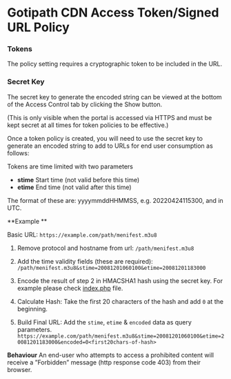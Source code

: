 # Gotipath CDN Access Token/Signed URL Policy


### Tokens
The policy setting requires a cryptographic token to be included in the URL. 

### Secret Key
The secret key to generate the encoded string can be viewed at the bottom of the Access Control tab by clicking the Show button. 


(This is only visible when the portal is accessed via HTTPS and must be kept secret at all times for token policies to be effective.)

Once a token policy is created, you will need to use the secret key to generate an encoded string to add to
URLs for end user consumption as follows: 

Tokens are time limited with two parameters
* **stime** Start time (not valid before this time)
* **etime** End time (not valid after this time)

The format of these are: yyyymmddHHMMSS, e.g. 20220424115300, and in UTC.


**Example **

Basic URL: 
`https://example.com/path/menifest.m3u8`

1. Remove protocol and hostname from url: 
`/path/menifest.m3u8 `

2. Add the time validity fields (these are required): 
`/path/menifest.m3u8&stime=20081201060100&etime=20081201183000 `

3. Encode the result of step 2 in HMACSHA1 hash using the secret key. For example please check [index.php](https://github.com/GotipathTeam/gotipathcdn-token/blob/main/index.php) file.

4. Calculate Hash: Take the first 20 characters of the hash and add `0` at the beginning.

5. Build Final URL: Add the `stime`, `etime` & `encoded` data as query parameters.
`https://example.com/path/menifest.m3u8&stime=20081201060100&etime=20081201183000&encoded=0<first20chars-of-hash>`


**Behaviour**
An end-user who attempts to access a prohibited content will receive a ”Forbidden” message (http response code 403) from their browser.

